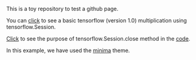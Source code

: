 

This is a toy repository to test a github page.

You can [click](https://github.com/ffliza/hello-world/blob/master/matrix_multiplication_tf.py) to see a basic tensorflow (version 1.0) multiplication using tensorflow.Session. 

[Click](https://ffliza.github.io/hello-world-tf-Session/) to see the purpose of tensorflow.Session.close method in the [code](https://github.com/ffliza/hello-world/blob/master/matrix_multiplication_tf.py). 

In this example, we have used the [minima](https://pages.github.com/themes/) theme.
